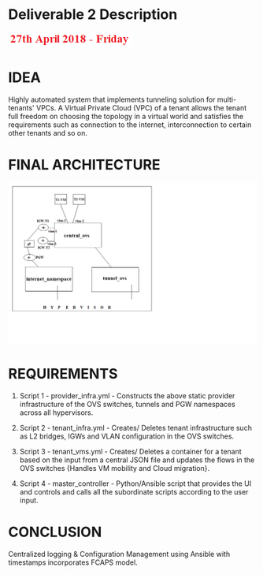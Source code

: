# Deliverable 2 Description
![](https://github.com/kmedidi/HypeTunnel/blob/master/images/FinalDeadline.PNG)

# IDEA
Highly automated system that implements tunneling solution for multi-tenants' VPCs. A Virtual Private Cloud (VPC) of a tenant allows the tenant full freedom on choosing the topology in a virtual world and satisfies the requirements such as connection to the internet, interconnection to certain other tenants and so on. 

# FINAL ARCHITECTURE
![](https://github.com/kmedidi/HypeTunnel/blob/master/images/FinalArchfINAL.PNG)

# REQUIREMENTS
1. Script 1 - provider_infra.yml - Constructs the above static provider infrastructure of the OVS switches, tunnels and PGW namespaces across all hypervisors.

2. Script 2 - tenant_infra.yml - Creates/ Deletes tenant infrastructure such as L2 bridges, IGWs and VLAN configuration in the OVS switches.

3. Script 3 - tenant_vms.yml - Creates/ Deletes a container for a tenant based on the input from a central JSON file and updates the flows in the OVS switches {Handles VM mobility and Cloud migration}.

4. Script 4 - master_controller - Python/Ansible script that provides the UI and controls and calls all the subordinate scripts according to the user input.

# CONCLUSION
Centralized logging & Configuration Management using Ansible with timestamps incorporates FCAPS model. 
